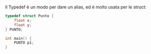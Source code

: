 Il Typedef è un modo per dare un alias, ed è molto usata per le struct:

```C
typedef struct Punto {
	float x;
	float y;
} PUNTO;

int main() {
	PUNTO p1;
}
```